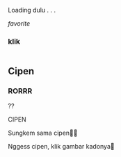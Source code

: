 <!DOCTYPE html>
<html lang="en">

  <head>
    <meta charset="UTF-8" />
    <meta http-equiv="X-UA-Compatible" content="IE=edge" />
    <meta name="viewport" content="width=device-width, initial-scale=1.0" />
    <link rel="stylesheet" href="https://dekatutorial.github.io/styleGombalin.css" />
    <link rel="stylesheet" href="https://dekatutorial.github.io/stylePopUp.css" />
    <script src="https://cdn.jsdelivr.net/npm/sweetalert2@11.4.4/dist/sweetalert2.all.min.js"></script>
    <link rel="preconnect" href="https://fonts.gstatic.com" crossorigin />
    <link rel="stylesheet" href="https://fonts.googleapis.com/icon?family=Material+Icons+Sharp" />
    <script src="https://ajax.googleapis.com/ajax/libs/jquery/3.5.1/jquery.min.js"></script>
    <script src="https://dekatutorial.github.io/gmbl/s.js"></script>
    <title>HAPPY BRITHDAYYY</title> </head> <body id="body"> <div class="preload"><p>Loading dulu . . .</p></div> <div class="open"> <div> <div class="lope"><i class="love material-icons-sharp"> favorite </i></div> <h3>klik</h3> </div> </div> <div id="bg"></div> <img src="" alt="" id="fotoku" />

<h2 id="hai">Cipen</h2>
<h3 id="hia">RORRR</h3>

<div id="slider">
<p>??</p>
<p>CIPEN</p>
<p>Sungkem sama cipen🙇‍♂️</p>


<p>Nggess cipen, klik gambar kadonya<span>🎁</span></p>
</div>
</body>
<script>

musik = "musikp2.html";
foto = "Stiker1.gif";
background = "d1.jpg";


async function popUp() {
  
  await swalo.fire({ title: "HA?", imageUrl: "Stiker 25.gif" });
   await swalo.fire({ title: "RORRRR", imageUrl: "Stiker 16.gif" });
   await swalo.fire({ title: "Nggess Cipen", imageUrl: "Stiker 28.gif" });

  
} DekaTutorial(musik, foto, background, noWhatsapp);
  </script>
</html>

